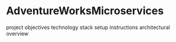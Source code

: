 # AdventureWorksMicroservices
project objectives
technology stack
setup instructions
architectural overview
